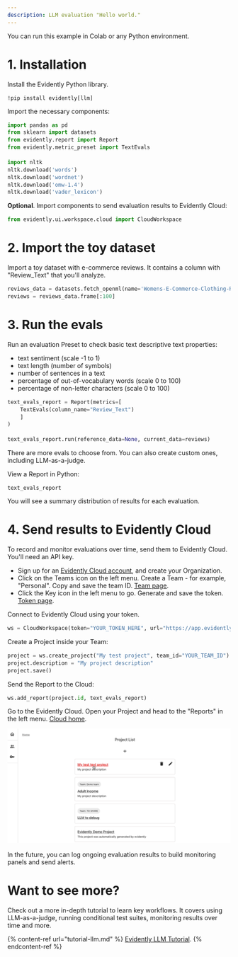 ```yaml
---
description: LLM evaluation "Hello world." 
---
```


You can run this example in Colab or any Python environment.

# 1. Installation

Install the Evidently Python library. 

```
!pip install evidently[llm]
```

Import the necessary components:

```python
import pandas as pd
from sklearn import datasets
from evidently.report import Report
from evidently.metric_preset import TextEvals

import nltk
nltk.download('words')
nltk.download('wordnet')
nltk.download('omw-1.4')
nltk.download('vader_lexicon')
```

**Optional**. Import components to send evaluation results to Evidently Cloud:

```python
from evidently.ui.workspace.cloud import CloudWorkspace
```

# 2. Import the toy dataset 

Import a toy dataset with e-commerce reviews. It contains a column with "Review_Text" that you'll analyze.

```python
reviews_data = datasets.fetch_openml(name='Womens-E-Commerce-Clothing-Reviews', version=2, as_frame='auto')
reviews = reviews_data.frame[:100]
```

# 3. Run the evals

Run an evaluation Preset to check basic text descriptive text properties:
* text sentiment (scale -1 to 1)
* text length (number of symbols)
* number of sentences in a text 
* percentage of out-of-vocabulary words (scale 0 to 100)
* percentage of non-letter characters (scale 0 to 100)

```python
text_evals_report = Report(metrics=[
    TextEvals(column_name="Review_Text")
    ]
)

text_evals_report.run(reference_data=None, current_data=reviews)
```

There are more evals to choose from. You can also create custom ones, including LLM-as-a-judge.

View a Report in Python:

```
text_evals_report
```

You will see a summary distribution of results for each evaluation.

# 4. Send results to Evidently Cloud 

To record and monitor evaluations over time, send them to Evidently Cloud. You'll need an API key.
* Sign up for an [Evidently Cloud account](https://app.evidently.cloud/signup), and create your Organization.
* Click on the Teams icon on the left menu. Create a Team - for example, "Personal". Copy and save the team ID. [Team page](https://app.evidently.cloud/teams).
* Click the Key icon in the left menu to go. Generate and save the token. [Token page](https://app.evidently.cloud/token).

Connect to Evidently Cloud using your token.

```python
ws = CloudWorkspace(token="YOUR_TOKEN_HERE", url="https://app.evidently.cloud")
```

Create a Project inside your Team:

```python
project = ws.create_project("My test project", team_id="YOUR_TEAM_ID")
project.description = "My project description"
project.save()
```

Send the Report to the Cloud: 

```python
ws.add_report(project.id, text_evals_report)
```

Go to the Evidently Cloud. Open your Project and head to the "Reports" in the left menu. [Cloud home](https://app.evidently.cloud/).

![](../.gitbook/assets/cloud/toy_text_report_preview.gif)

In the future, you can log ongoing evaluation results to build monitoring panels and send alerts.

# Want to see more?

Check out a more in-depth tutorial to learn key workflows. It covers using LLM-as-a-judge, running conditional test suites, monitoring results over time and more.

{% content-ref url="tutorial-llm.md" %}
[Evidently LLM Tutorial](tutorial-llm.md). 
{% endcontent-ref %}
